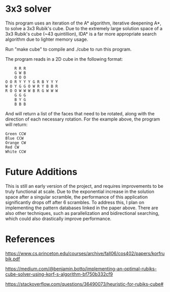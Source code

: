 # 3x3 solver
 
This program uses an iteration of the A* algorithm, iterative deepening A*, to solve a 3x3 Rubik's cube. Due to the extremely large solution space of a 3x3 Rubik's cube (~43 quintillion), IDA* is a far more appropriate search algorithm due to lighter memory usage.

Run "make cube" to compile and ./cube to run this program. 

The program reads in a 2D cube in the following format:
```
    R R R 
    G W B 
    O O O 
O O R Y Y Y G R B Y Y Y 
W O Y G G O W R Y B B R 
R O O W W W B R G W W W 
    G G G 
    B Y G 
    B B B 
```

And will return a list of the faces that need to be rotated, along with the direction of each necessary rotation. For the example above, the program will return: 
```
Green CCW
Blue CCW
Orange CW
Red CW
White CCW
```

# Future Additions
This is still an early version of the project, and requires improvements to be truly functional at scale. Due to the exponential increase in the solution space after a singular scramble, the performance of this application significantly drops off after 6 scrambles. To address this, I plan on implementing the pattern databases linked in the paper above. There are also other techniques, such as parallelization and bidirectional searching, which could also drastically improve performance. 

# References 
https://www.cs.princeton.edu/courses/archive/fall06/cos402/papers/korfrubik.pdf 

https://medium.com/@benjamin.botto/implementing-an-optimal-rubiks-cube-solver-using-korf-s-algorithm-bf750b332cf9

https://stackoverflow.com/questions/36490073/heuristic-for-rubiks-cube#

